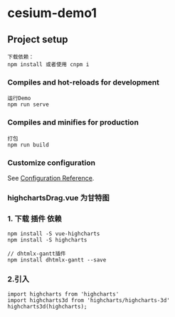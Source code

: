 # cesium-demo1

## Project setup
```
下载依赖：
npm install 或者使用 cnpm i
```

### Compiles and hot-reloads for development
```
运行Demo
npm run serve
```

### Compiles and minifies for production
```
打包
npm run build
```

### Customize configuration
See [Configuration Reference](https://cli.vuejs.org/config/).

### highchartsDrag.vue 为甘特图
### 1. 下载 插件 依赖
```
npm install -S vue-highcharts
npm install -S highcharts  
```

```
// dhtmlx-gantt插件
npm install dhtmlx-gantt --save 
```

### 2.引入
```
import highcharts from 'highcharts'
import highcharts3d from 'highcharts/highcharts-3d'
highcharts3d(highcharts);
```

